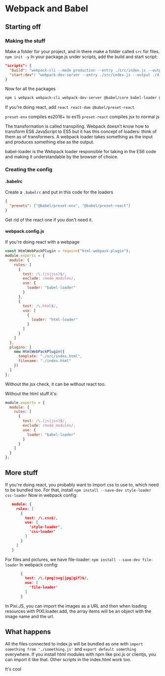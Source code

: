 # Webpack and Babel

## Starting off

### Making the stuff

Make a folder for your project, and in there make a folder called `src` for files.
`npm init -y`
In your package.js under scripts, add the build and start script: 

```json
"scripts": {
  "build": "webpack-cli --mode production --entry ./src/index.js --output ./dist/bundle.js",
  "start:dev": "webpack-dev-server --entry ./src/index.js --output ./dist/bundle.js"
}
```
Now for all the packages

```bash
npm i webpack webpack-cli webpack-dev-server @babel/core babel-loader @babel/preset-env html-webpack-plugin html-loader --save-dev
```

If you're doing react, add `react react-dom @babel/preset-react`

`preset-env` compiles es2016+ to es15
`preset-react` compiles jsx to normal js

The transformation is called transpiling. Webpack doesn’t know how to transform ES6 JavaScript to ES5 but it has this concept of loaders: think of them as of transformers. A webpack loader takes something as the input and produces something else as the output.

babel-loader is the Webpack loader responsible for taking in the ES6 code and making it understandable by the browser of choice.

### Creating the config

#### .babelrc
Create a `.babelrc` and put in this code for the loaders
```json
{
  "presets": ["@babel/preset-env", "@babel/preset-react"]
}
```
Get rid of the react one if you don't need it.

#### webpack.config.js

If you're doing react with a webpage

```js
const HtmlWebPackPlugin = require("html-webpack-plugin");
module.exports = {
  module: {
    rules: [
      {
        test: /\.(js|jsx)$/,
        exclude: /node_modules/,
        use: {
          loader: "babel-loader"
        }
      },
      {
        test: /\.html$/,
        use: [
          {
            loader: "html-loader"
          }
        ]
      }
    ]
  },
  plugins: [
    new HtmlWebPackPlugin({
      template: "./src/index.html",
      filename: "./index.html"
    })
  ]
};
```

Without the jsx check, it can be without react too.

Without the html stuff it's:

```js
module.exports = {
  module: {
    rules: [
      {
        test: /\.(js|jsx)$/,
        exclude: /node_modules/,
        use: {
          loader: "babel-loader"
        }
      }
    ]
  }
};
```
## More stuff

If you're doing react, you probably want to import css to use to, which need to be bundled too.
For that, install `npm install --save-dev style-loader css-loader`
Now in webpack config:
```json
   module: {
     rules: [
       {
         test: /\.css$/,
         use: [
           'style-loader',
           'css-loader'
         ]
       }
     ]
   }
```

For files and pictures, we have file-loader:
`npm install --save-dev file-loader`
In webpack config:
```json
       {
         test: /\.(png|svg|jpg|gif)$/,
         use: [
           'file-loader'
         ]
       }
```
In Pixi.JS, you can import the images as a URL and then when loading resources with PIXI.loader.add, the array items will be an object with the image name and the url.
## What happens

All the files connected to index.js will be bundled as one with `import something from './something.js'` and `export default something` everywhere.
If you install html modules with npm like pixi.js or clientjs, you can import it like that.
Other scripts in the index.html work too.

It's cool
